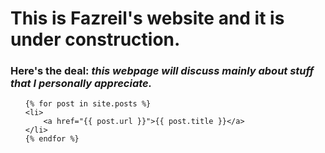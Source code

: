 # This is Fazreil's website and it is under construction. 
### Here's the deal: _this webpage will discuss mainly about stuff that I personally appreciate._
<!--
time now is: {{ site.time }}, I don't know what timezone that is to be honest.
-->
<!-- 
<ul>
{% for post in site.posts %}
	<li>{{ post.category }}</li>
	{% endfor %}	
</ul>
s-->
<ul> 

	{% for post in site.posts %}
	<li>
		<a href="{{ post.url }}">{{ post.title }}</a>
	</li>
	{% endfor %}
</ul>




